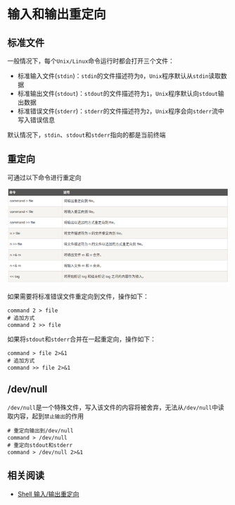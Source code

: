 
# 输入和输出重定向

## 标准文件

一般情况下，每个`Unix/Linux`命令运行时都会打开三个文件：

* 标准输入文件(`stdin`)：`stdin`的文件描述符为`0`，`Unix`程序默认从`stdin`读取数据
* 标准输出文件(`stdout`)：`stdout`的文件描述符为`1`，`Unix`程序默认向`stdout`输出数据
* 标准错误文件(`stderr`)：`stderr`的文件描述符为`2`，`Unix`程序会向`stderr`流中写入错误信息

默认情况下，`stdin`、`stdout`和`stderr`指向的都是当前终端

## 重定向

可通过以下命令进行重定向

![](./imgs/redirect.png)

如果需要将标准错误文件重定向到文件，操作如下：

```
command 2 > file
# 追加方式
command 2 >> file
```

如果将`stdout`和`stderr`合并在一起重定向，操作如下：

```
command > file 2>&1
# 追加方式
command >> file 2>&1
```

## /dev/null

`/dev/null`是一个特殊文件，写入该文件的内容将被舍弃，无法从`/dev/null`中读取内容，起到`禁止输出`的作用

```
# 重定向输出到/dev/null
command > /dev/null
# 重定向stdout和stderr
command > /dev/null 2>&1
```

## 相关阅读

* [Shell 输入/输出重定向](https://www.runoob.com/linux/linux-shell-io-redirections.html)